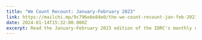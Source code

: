 ```yaml
---
title: "We Count Recount: January-February 2023"
link: https://mailchi.mp/9c796e6e84e0/the-we-count-recount-jan-feb-2023-8117209
date: 2024-01-14T15:32:00.000Z
excerpt: Read the January-February 2023 edition of the IDRC's monthly newsletter.
---
```

